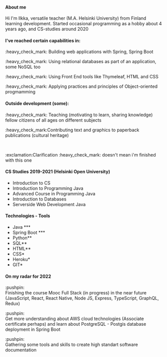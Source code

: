 <h4>About me</h4>
<p>Hi I'm Ilkka, versatile teacher (M.A. Helsinki University) from Finland learning development. Started occasional programming as a hobby about 4 years ago, and CS-studies around 2020</p>

<h4>I've reached certain capabilities in:</h4>

<p>:heavy_check_mark: Building web applications with Spring, Spring Boot </p>
<p>:heavy_check_mark: Using relational databases as part of an application, some NoSQL too</p>
<p>:heavy_check_mark: Using Front End tools like Thymeleaf, HTML and CSS </p>
<p>:heavy_check_mark: Applying practices and principles of Object-oriented progmamming </p>
<h4>Outside development (some):</h4>
<p>:heavy_check_mark: Teaching (motivating to learn, sharing knowledge) fellow citizens of all ages on different subjects</p>
<p>:heavy_check_mark:Contributing text and graphics to paperback publications (cultural heritage)</p>
<br>
<p>:exclamation:Clarification :heavy_check_mark: doesn't mean i'm finished with this one</p>

<h4>CS Studies 2019-2021 (Helsinki Open University)</h4>
<ul>
<li>Introduction to CS</li>
<li>Introduction to Programming Java</li>
<li>Advanced Course in Programming Java</li>
<li>Introduction to Databases</li>
<li>Serverside Web Development Java</li>

</ul

<br>
<h4>Technologies - Tools</h4>

<ul>
<li>Java ***</li>
<li>Spring Boot ***</li>
<li>Python**</li>
<li>SQL**</li>
<li>HTML**</li>
<li>CSS*</li>
<li>Heroku*</li>
<li>GIT*</li>

</ul>

<h4>On my radar for 2022</h4>

<p>:pushpin:<br>Finishing the course Mooc Full Stack (in progress) in the near future
(JavaScript, React, React Native, Node JS, Express, TypeScript, GraphQL, Redux)</p>

<p>:pushpin:<br>Get more understanding about AWS cloud technologies (Associate certificate perhaps) and learn about PostgreSQL - Postgis database deployment in Spring Boot</p>

<p>:pushpin:<br>Gathering some tools and skills to create high standart software documentation</p>




